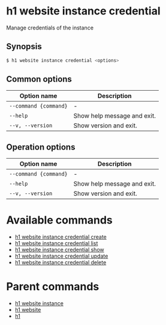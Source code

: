 
# h1 website instance credential

Manage credentials of the instance

## Synopsis

```bash
$ h1 website instance credential <options>
```

## Common options

| Option name               | Description                 |
| ------------------------- | --------------------------- |
| ```--command {command}``` | -                           |
| ```--help```              | Show help message and exit. |
| ```--v, --version```      | Show version and exit.      |

## Operation options

| Option name               | Description                 |
| ------------------------- | --------------------------- |
| ```--command {command}``` | -                           |
| ```--help```              | Show help message and exit. |
| ```--v, --version```      | Show version and exit.      |

# Available commands

* [h1 website instance credential create](./create/README.md)
* [h1 website instance credential list](./list/README.md)
* [h1 website instance credential show](./show/README.md)
* [h1 website instance credential update](./update/README.md)
* [h1 website instance credential delete](./delete/README.md)

# Parent commands

* [h1 website instance](./../README.md)
* [h1 website](./../../README.md)
* [h1](./../../../README.md)
